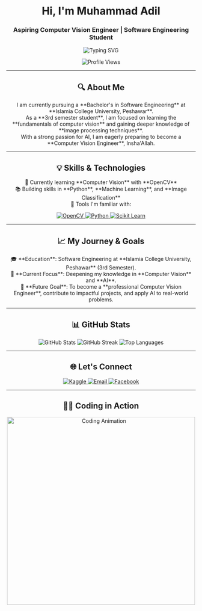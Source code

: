 <!-- Profile Header with a Polished Introduction -->
<h1 align="center">Hi, I'm Muhammad Adil</h1>
<h3 align="center">Aspiring Computer Vision Engineer | Software Engineering Student</h3>

<!-- Subtle Typing Effect for Professional Touch -->
<p align="center">
  <img src="https://readme-typing-svg.demolab.com?font=Fira+Code&size=22&duration=3000&pause=1000&color=00ADB5&center=true&vCenter=true&width=700&lines=3rd+Semester+Software+Engineering+Student;Passionate+About+Computer+Vision;Learning+AI+and+Image+Processing;Future+Computer+Vision+Engineer%21+Insha+Allah" alt="Typing SVG">
</p>

<!-- Profile Views -->
<p align="center">
  <img src="https://komarev.com/ghpvc/?username=adil41&label=Profile%20Views&color=0e75b6&style=flat" alt="Profile Views" />
</p>

<hr>

<!-- About Me Section -->
<h2 align="center">🔍 About Me</h2>
<p align="center">
  I am currently pursuing a **Bachelor's in Software Engineering** at **Islamia College University, Peshawar**.<br>
  As a **3rd semester student**, I am focused on learning the **fundamentals of computer vision** and gaining deeper knowledge of **image processing techniques**.<br>
  With a strong passion for AI, I am eagerly preparing to become a **Computer Vision Engineer**, Insha'Allah.<br>
</p>

<hr>

<!-- Skills Section -->
<h2 align="center">💡 Skills & Technologies</h2>
<p align="center">
  🌱 Currently learning **Computer Vision** with **OpenCV**<br>
  📚 Building skills in **Python**, **Machine Learning**, and **Image Classification**<br>
  🔧 Tools I'm familiar with: 
</p>

<p align="center">
  <a href="https://opencv.org/" target="_blank">
    <img src="https://img.shields.io/badge/OpenCV-27338e?style=for-the-badge&logo=opencv&logoColor=white" alt="OpenCV" />
  </a>
  <a href="https://www.python.org/" target="_blank">
    <img src="https://img.shields.io/badge/Python-306998?style=for-the-badge&logo=python&logoColor=white" alt="Python" />
  </a>
  <a href="https://scikit-learn.org/" target="_blank">
    <img src="https://img.shields.io/badge/Scikit--Learn-F7931E?style=for-the-badge&logo=scikit-learn&logoColor=white" alt="Scikit Learn" />
  </a>
</p>

<hr>

<!-- Current Journey & Future Goals -->
<h2 align="center">📈 My Journey & Goals</h2>
<p align="center">
  🎓 **Education**: Software Engineering at **Islamia College University, Peshawar** (3rd Semester).<br>
  🎯 **Current Focus**: Deepening my knowledge in **Computer Vision** and **AI**.<br>
  🔭 **Future Goal**: To become a **professional Computer Vision Engineer**, contribute to impactful projects, and apply AI to real-world problems.
</p>

<hr>

<!-- GitHub Stats Section -->
<h2 align="center">📊 GitHub Stats</h2>
<div align="center">
  <img src="https://github-readme-stats.vercel.app/api?username=adil41&show_icons=true&theme=radical" alt="GitHub Stats" />
  <img src="https://github-readme-streak-stats.herokuapp.com/?user=adil41&theme=radical" alt="GitHub Streak" />
  <img src="https://github-readme-stats.vercel.app/api/top-langs/?username=adil41&layout=compact&theme=radical" alt="Top Languages" />
</div>

<hr>

<!-- Let's Connect Section -->
<h2 align="center">🌐 Let's Connect</h2>
<p align="center">
  <a href="https://kaggle.com/muhammad aadil" target="_blank">
    <img src="https://img.shields.io/badge/Kaggle-20BEFF?style=for-the-badge&logo=kaggle&logoColor=white" alt="Kaggle" />
  </a>
  <a href="mailto:muhammadaadil221141@gmail.com">
    <img src="https://img.shields.io/badge/Email-0078D4?style=for-the-badge&logo=microsoft-outlook&logoColor=white" alt="Email" />
  </a>
  <a href="https://fb.com/muhammad adil" target="_blank">
    <img src="https://img.shields.io/badge/Facebook-1877F2?style=for-the-badge&logo=facebook&logoColor=white" alt="Facebook" />
  </a>
</p>

<hr>

<!-- Coding Animation -->
<h2 align="center">👨‍💻 Coding in Action</h2>
<p align="center">
  <img src="https://media.giphy.com/media/qgQUggAC3Pfv687qPC/giphy.gif" alt="Coding Animation" width="500" />
</p>
